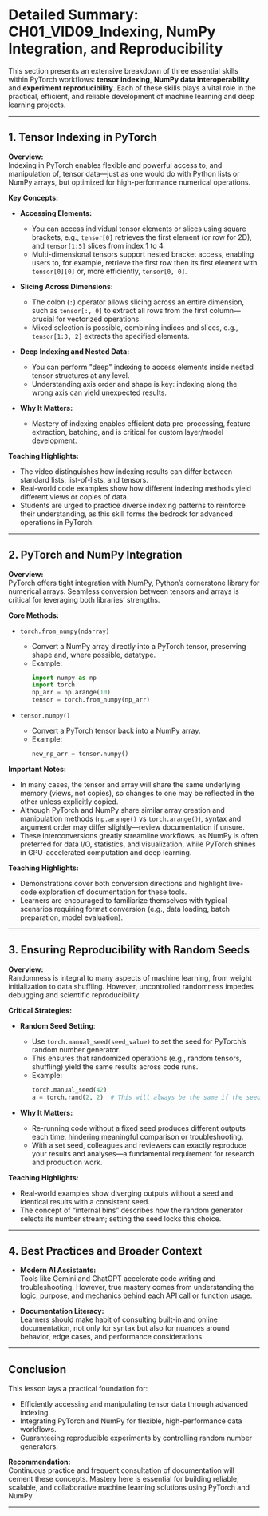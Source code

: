 # Detailed Summary: CH01_VID09_Indexing, NumPy Integration, and Reproducibility

This section presents an extensive breakdown of three essential skills within PyTorch workflows: **tensor indexing**, **NumPy data interoperability**, and **experiment reproducibility**. Each of these skills plays a vital role in the practical, efficient, and reliable development of machine learning and deep learning projects.

---

## 1. Tensor Indexing in PyTorch

**Overview:**  
Indexing in PyTorch enables flexible and powerful access to, and manipulation of, tensor data—just as one would do with Python lists or NumPy arrays, but optimized for high-performance numerical operations.

**Key Concepts:**

- **Accessing Elements:**
  - You can access individual tensor elements or slices using square brackets, e.g., `tensor[0]` retrieves the first element (or row for 2D), and `tensor[1:5]` slices from index 1 to 4.
  - Multi-dimensional tensors support nested bracket access, enabling users to, for example, retrieve the first row then its first element with `tensor[0][0]` or, more efficiently, `tensor[0, 0]`.

- **Slicing Across Dimensions:**
  - The colon (`:`) operator allows slicing across an entire dimension, such as `tensor[:, 0]` to extract all rows from the first column—crucial for vectorized operations.
  - Mixed selection is possible, combining indices and slices, e.g., `tensor[1:3, 2]` extracts the specified elements.

- **Deep Indexing and Nested Data:**
  - You can perform "deep" indexing to access elements inside nested tensor structures at any level.
  - Understanding axis order and shape is key: indexing along the wrong axis can yield unexpected results.

- **Why It Matters:**
  - Mastery of indexing enables efficient data pre-processing, feature extraction, batching, and is critical for custom layer/model development.

**Teaching Highlights:**
- The video distinguishes how indexing results can differ between standard lists, list-of-lists, and tensors.
- Real-world code examples show how different indexing methods yield different views or copies of data.
- Students are urged to practice diverse indexing patterns to reinforce their understanding, as this skill forms the bedrock for advanced operations in PyTorch.

---

## 2. PyTorch and NumPy Integration

**Overview:**  
PyTorch offers tight integration with NumPy, Python’s cornerstone library for numerical arrays. Seamless conversion between tensors and arrays is critical for leveraging both libraries’ strengths.

**Core Methods:**
- `torch.from_numpy(ndarray)`  
  - Convert a NumPy array directly into a PyTorch tensor, preserving shape and, where possible, datatype.
  - Example:  
    ```python
    import numpy as np
    import torch
    np_arr = np.arange(10)
    tensor = torch.from_numpy(np_arr)
    ```

- `tensor.numpy()`  
  - Convert a PyTorch tensor back into a NumPy array.
  - Example:  
    ```python
    new_np_arr = tensor.numpy()
    ```

**Important Notes:**
- In many cases, the tensor and array will share the same underlying memory (views, not copies), so changes to one may be reflected in the other unless explicitly copied.
- Although PyTorch and NumPy share similar array creation and manipulation methods (`np.arange()` vs `torch.arange()`), syntax and argument order may differ slightly—review documentation if unsure.
- These interconversions greatly streamline workflows, as NumPy is often preferred for data I/O, statistics, and visualization, while PyTorch shines in GPU-accelerated computation and deep learning.

**Teaching Highlights:**
- Demonstrations cover both conversion directions and highlight live-code exploration of documentation for these tools.
- Learners are encouraged to familiarize themselves with typical scenarios requiring format conversion (e.g., data loading, batch preparation, model evaluation).

---

## 3. Ensuring Reproducibility with Random Seeds

**Overview:**  
Randomness is integral to many aspects of machine learning, from weight initialization to data shuffling. However, uncontrolled randomness impedes debugging and scientific reproducibility.

**Critical Strategies:**

- **Random Seed Setting**:
  - Use `torch.manual_seed(seed_value)` to set the seed for PyTorch’s random number generator.
  - This ensures that randomized operations (e.g., random tensors, shuffling) yield the same results across code runs.
  - Example:
    ```python
    torch.manual_seed(42)
    a = torch.rand(2, 2)  # This will always be the same if the seed is set
    ```

- **Why It Matters:**
  - Re-running code without a fixed seed produces different outputs each time, hindering meaningful comparison or troubleshooting.
  - With a set seed, colleagues and reviewers can exactly reproduce your results and analyses—a fundamental requirement for research and production work.

**Teaching Highlights:**
- Real-world examples show diverging outputs without a seed and identical results with a consistent seed.
- The concept of “internal bins” describes how the random generator selects its number stream; setting the seed locks this choice.

---

## 4. Best Practices and Broader Context

- **Modern AI Assistants:**  
  Tools like Gemini and ChatGPT accelerate code writing and troubleshooting. However, true mastery comes from understanding the logic, purpose, and mechanics behind each API call or function usage.
  
- **Documentation Literacy:**  
  Learners should make habit of consulting built-in and online documentation, not only for syntax but also for nuances around behavior, edge cases, and performance considerations.

---

## Conclusion

This lesson lays a practical foundation for:

- Efficiently accessing and manipulating tensor data through advanced indexing.
- Integrating PyTorch and NumPy for flexible, high-performance data workflows.
- Guaranteeing reproducible experiments by controlling random number generators.

**Recommendation:**  
Continuous practice and frequent consultation of documentation will cement these concepts. Mastery here is essential for building reliable, scalable, and collaborative machine learning solutions using PyTorch and NumPy.

---

